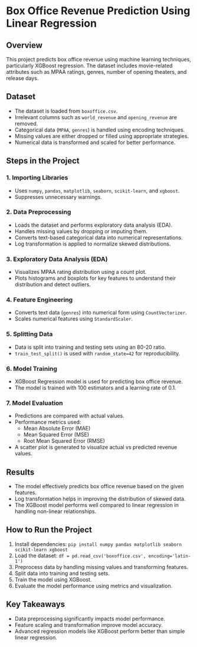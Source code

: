 
# Box Office Revenue Prediction Using Linear Regression

## Overview
This project predicts box office revenue using machine learning techniques, particularly XGBoost regression. The dataset includes movie-related attributes such as MPAA ratings, genres, number of opening theaters, and release days.

## Dataset
- The dataset is loaded from `boxoffice.csv`.
- Irrelevant columns such as `world_revenue` and `opening_revenue` are removed.
- Categorical data (`MPAA`, `genres`) is handled using encoding techniques.
- Missing values are either dropped or filled using appropriate strategies.
- Numerical data is transformed and scaled for better performance.

## Steps in the Project

### 1. **Importing Libraries**
- Uses `numpy`, `pandas`, `matplotlib`, `seaborn`, `scikit-learn`, and `xgboost`.
- Suppresses unnecessary warnings.

### 2. **Data Preprocessing**
- Loads the dataset and performs exploratory data analysis (EDA).
- Handles missing values by dropping or imputing them.
- Converts text-based categorical data into numerical representations.
- Log transformation is applied to normalize skewed distributions.

### 3. **Exploratory Data Analysis (EDA)**
- Visualizes MPAA rating distribution using a count plot.
- Plots histograms and boxplots for key features to understand their distribution and detect outliers.

### 4. **Feature Engineering**
- Converts text data (`genres`) into numerical form using `CountVectorizer`.
- Scales numerical features using `StandardScaler`.

### 5. **Splitting Data**
- Data is split into training and testing sets using an 80-20 ratio.
- `train_test_split()` is used with `random_state=42` for reproducibility.

### 6. **Model Training**
- XGBoost Regression model is used for predicting box office revenue.
- The model is trained with 100 estimators and a learning rate of 0.1.

### 7. **Model Evaluation**
- Predictions are compared with actual values.
- Performance metrics used:
  - Mean Absolute Error (MAE)
  - Mean Squared Error (MSE)
  - Root Mean Squared Error (RMSE)
- A scatter plot is generated to visualize actual vs predicted revenue values.

## Results
- The model effectively predicts box office revenue based on the given features.
- Log transformation helps in improving the distribution of skewed data.
- The XGBoost model performs well compared to linear regression in handling non-linear relationships.

## How to Run the Project
1. Install dependencies: `pip install numpy pandas matplotlib seaborn scikit-learn xgboost`
2. Load the dataset: `df = pd.read_csv('boxoffice.csv', encoding='latin-1')`
3. Preprocess data by handling missing values and transforming features.
4. Split data into training and testing sets.
5. Train the model using XGBoost.
6. Evaluate the model performance using metrics and visualization.

## Key Takeaways
- Data preprocessing significantly impacts model performance.
- Feature scaling and transformation improve model accuracy.
- Advanced regression models like XGBoost perform better than simple linear regression.



